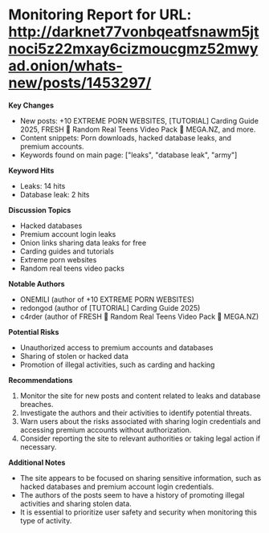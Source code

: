 **Monitoring Report for URL: http://darknet77vonbqeatfsnawm5jtnoci5z22mxay6cizmoucgmz52mwyad.onion/whats-new/posts/1453297/**
==============================

**Key Changes**

* New posts: +10 EXTREME PORN WEBSITES, [TUTORIAL] Carding Guide 2025, FRESH 💎 Random Real Teens Video Pack 💋 MEGA.NZ, and more.
* Content snippets: Porn downloads, hacked database leaks, and premium accounts.
* Keywords found on main page: ["leaks", "database leak", "army"]

**Keyword Hits**

* Leaks: 14 hits
* Database leak: 2 hits

**Discussion Topics**

* Hacked databases
* Premium account login leaks
* Onion links sharing data leaks for free
* Carding guides and tutorials
* Extreme porn websites
* Random real teens video packs

**Notable Authors**

* ONEMILI (author of +10 EXTREME PORN WEBSITES)
* redongod (author of [TUTORIAL] Carding Guide 2025)
* c4rder (author of FRESH 💎 Random Real Teens Video Pack 💋 MEGA.NZ)

**Potential Risks**

* Unauthorized access to premium accounts and databases
* Sharing of stolen or hacked data
* Promotion of illegal activities, such as carding and hacking

**Recommendations**

1. Monitor the site for new posts and content related to leaks and database breaches.
2. Investigate the authors and their activities to identify potential threats.
3. Warn users about the risks associated with sharing login credentials and accessing premium accounts without authorization.
4. Consider reporting the site to relevant authorities or taking legal action if necessary.

**Additional Notes**

* The site appears to be focused on sharing sensitive information, such as hacked databases and premium account login credentials.
* The authors of the posts seem to have a history of promoting illegal activities and sharing stolen data.
* It is essential to prioritize user safety and security when monitoring this type of activity.